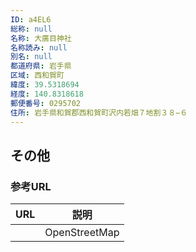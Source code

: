 ```yaml
---
ID: a4EL6
総称: null
名称: 大廣目神社
名称読み: null
別名: null
都道府県: 岩手県
区域: 西和賀町
緯度: 39.5318694
経度: 140.8318618
郵便番号: 0295702
住所: 岩手県和賀郡西和賀町沢内若畑７地割３８−６
---
```


## その他

### 参考URL

| URL | 説明          |
| --- | ------------- |
|     | OpenStreetMap |
